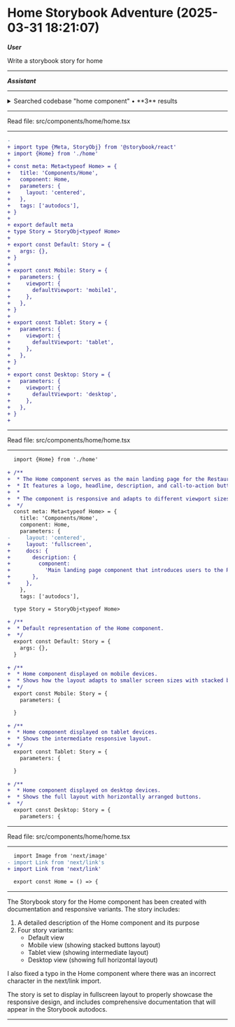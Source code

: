 <!-- Generated by SpecStory -->

# Home Storybook Adventure (2025-03-31 18:21:07)

_**User**_

Write a storybook story for home

---

_**Assistant**_



---

<details>
            <summary>Searched codebase "home component" • **3** results</summary>
        
| File |
|------|
| `undefined` |
| `undefined` |
| `undefined` |

</details>

---

Read file: src/components/home/home.tsx

---

```diff
- 
+ import type {Meta, StoryObj} from '@storybook/react'
+ import {Home} from './home'
+ 
+ const meta: Meta<typeof Home> = {
+   title: 'Components/Home',
+   component: Home,
+   parameters: {
+     layout: 'centered',
+   },
+   tags: ['autodocs'],
+ }
+ 
+ export default meta
+ type Story = StoryObj<typeof Home>
+ 
+ export const Default: Story = {
+   args: {},
+ }
+ 
+ export const Mobile: Story = {
+   parameters: {
+     viewport: {
+       defaultViewport: 'mobile1',
+     },
+   },
+ }
+ 
+ export const Tablet: Story = {
+   parameters: {
+     viewport: {
+       defaultViewport: 'tablet',
+     },
+   },
+ }
+ 
+ export const Desktop: Story = {
+   parameters: {
+     viewport: {
+       defaultViewport: 'desktop',
+     },
+   },
+ }
+ 
```

---

Read file: src/components/home/home.tsx

---

```diff
  import {Home} from './home'
  
+ /**
+  * The Home component serves as the main landing page for the Restaurant Passport application.
+  * It features a logo, headline, description, and call-to-action buttons.
+  *
+  * The component is responsive and adapts to different viewport sizes.
+  */
  const meta: Meta<typeof Home> = {
    title: 'Components/Home',
    component: Home,
    parameters: {
-     layout: 'centered',
+     layout: 'fullscreen',
+     docs: {
+       description: {
+         component:
+           'Main landing page component that introduces users to the Restaurant Passport app and its key features.',
+       },
+     },
    },
    tags: ['autodocs'],
```

```diff
  type Story = StoryObj<typeof Home>
  
+ /**
+  * Default representation of the Home component.
+  */
  export const Default: Story = {
    args: {},
  }
  
+ /**
+  * Home component displayed on mobile devices.
+  * Shows how the layout adapts to smaller screen sizes with stacked buttons.
+  */
  export const Mobile: Story = {
    parameters: {
```

```diff
  }
  
+ /**
+  * Home component displayed on tablet devices.
+  * Shows the intermediate responsive layout.
+  */
  export const Tablet: Story = {
    parameters: {
```

```diff
  }
  
+ /**
+  * Home component displayed on desktop devices.
+  * Shows the full layout with horizontally arranged buttons.
+  */
  export const Desktop: Story = {
    parameters: {
```

---

Read file: src/components/home/home.tsx

---

```diff
  import Image from 'next/image'
- import Link from 'next/link's
+ import Link from 'next/link'
  
  export const Home = () => {
```

---

The Storybook story for the Home component has been created with documentation and responsive variants. The story includes:

1. A detailed description of the Home component and its purpose
2. Four story variants:
   - Default view
   - Mobile view (showing stacked buttons layout)
   - Tablet view (showing intermediate layout)
   - Desktop view (showing full horizontal layout)

I also fixed a typo in the Home component where there was an incorrect character in the next/link import.

The story is set to display in fullscreen layout to properly showcase the responsive design, and includes comprehensive documentation that will appear in the Storybook autodocs.

---

